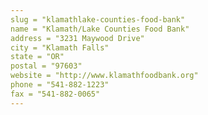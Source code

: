 ```yaml
---
slug = "klamathlake-counties-food-bank"
name = "Klamath/Lake Counties Food Bank"
address = "3231 Maywood Drive"
city = "Klamath Falls"
state = "OR"
postal = "97603"
website = "http://www.klamathfoodbank.org"
phone = "541-882-1223"
fax = "541-882-0065"
---
```

